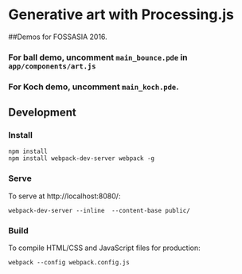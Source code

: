 # Generative art with Processing.js

##Demos for FOSSASIA 2016.

### For ball demo, uncomment `main_bounce.pde` in `app/components/art.js`
### For Koch demo, uncomment `main_koch.pde`.
 
## Development 
### Install
```
npm install
npm install webpack-dev-server webpack -g
```

### Serve

To serve at http://localhost:8080/:

```
webpack-dev-server --inline  --content-base public/ 
```

### Build

To compile HTML/CSS and JavaScript files for production:

```
webpack --config webpack.config.js
```
